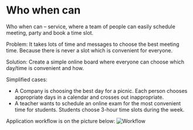 # Who when can

Who when can – service, where a team of people can easily schedule meeting, party and book a time slot.

Problem: 
It takes lots of time and messages to choose the best meeting time. Because there is never a slot which is convenient for everyone.

Solution: 
Create a simple online board where everyone can choose which day/time is convenient and how.

Simplified cases:

- A Company is choosing the best day for a picnic. Each person chooses appropriate days in a calendar and crosses out inappropriate.
- A teacher wants to schedule an online exam for the most convenient time for students. Students choose 3-hour time slots during the week.

Application workflow is on the picture below:
![Workflow](https://raw.githubusercontent.com/itmo-wad/Who_when_can/master/How_i_see_this.png)
